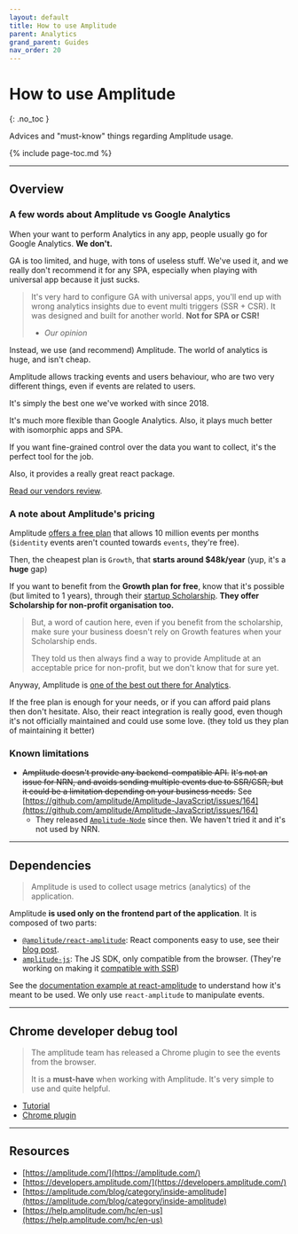 ```yaml
---
layout: default
title: How to use Amplitude
parent: Analytics
grand_parent: Guides
nav_order: 20
---
```


# How to use Amplitude
{: .no_toc }

<div class="code-example" markdown="1">
Advices and "must-know" things regarding Amplitude usage.
</div>

{% include page-toc.md %}

---

## Overview

### A few words about Amplitude vs Google Analytics

When your want to perform Analytics in any app, people usually go for Google Analytics. **We don't.**

GA is too limited, and huge, with tons of useless stuff.
We've used it, and we really don't recommend it for any SPA, especially when playing with universal app because it just sucks.

> It's very hard to configure GA with universal apps, you'll end up with wrong analytics insights due to event multi triggers (SSR + CSR).
> It was designed and built for another world. **Not for SPA or CSR!**
>
> - _Our opinion_

Instead, we use (and recommend) Amplitude.
The world of analytics is huge, and isn't cheap.

Amplitude allows tracking events and users behaviour, who are two very different things, even if events are related to users.

It's simply the best one we've worked with since 2018.

It's much more flexible than Google Analytics. Also, it plays much better with isomorphic apps and SPA.

If you want fine-grained control over the data you want to collect, it's the perfect tool for the job.

Also, it provides a really great react package.

[Read our vendors review](../reference/vendors).

### A note about Amplitude's pricing

Amplitude [offers a free plan](https://amplitude.com/pricing) that allows 10 million events per months (`$identity` events aren't counted towards `events`, they're free).

Then, the cheapest plan is `Growth`, that **starts around $48k/year** (yup, it's a **huge** gap)

If you want to benefit from the **Growth plan for free**, know that it's possible (but limited to 1 years), through their [startup Scholarship](https://amplitude.com/startups).
**They offer Scholarship for non-profit organisation too.**

> But, a word of caution here, even if you benefit from the scholarship, make sure your business doesn't rely on Growth features when your Scholarship ends.
>
> They told us then always find a way to provide Amplitude at an acceptable price for non-profit, but we don't know that for sure yet.

Anyway, Amplitude is [one of the best out there for Analytics](https://stackshare.io/amplitude).

If the free plan is enough for your needs, or if you can afford paid plans then don't hesitate.
Also, their react integration is really good, even though it's not officially maintained and could use some love. (they told us they plan of maintaining it better)


### Known limitations

- ~~Amplitude doesn't provide any backend-compatible API.~~
    ~~It's not an issue for NRN, and avoids sending multiple events due to SSR/CSR, but it could be a limitation depending on your business needs.~~
    See [https://github.com/amplitude/Amplitude-JavaScript/issues/164](https://github.com/amplitude/Amplitude-JavaScript/issues/164)
    - They released [`Amplitude-Node`](https://github.com/amplitude/Amplitude-Node) since then. We haven't tried it and it's not used by NRN.

---

## Dependencies

> Amplitude is used to collect usage metrics (analytics) of the application.

Amplitude **is used only on the frontend part of the application**. It is composed of two parts:
- [`@amplitude/react-amplitude`](https://github.com/amplitude/react-amplitude): React components easy to use, see their [blog post](https://amplitude.engineering/introducing-react-amplitude-d7b5258bc708).
- [`amplitude-js`](https://github.com/amplitude/Amplitude-JavaScript): The JS SDK, only compatible from the browser. (They're working on making it [compatible with SSR](https://github.com/amplitude/Amplitude-JavaScript/issues/164))

See the [documentation example at react-amplitude](https://github.com/amplitude/react-amplitude#example-instrumenting-tic-tac-toe-from-facebooks-intro-to-react-tutorial) to understand how it's meant to be used.
We only use `react-amplitude` to manipulate events.

---

## Chrome developer debug tool

> The amplitude team has released a Chrome plugin to see the events from the browser.
>
> It is a **must-have** when working with Amplitude. It's very simple to use and quite helpful.

- [Tutorial](https://help.amplitude.com/hc/en-us/articles/360003032451-Instrumentation-Explorer-Debugger)
- [Chrome plugin](https://chrome.google.com/webstore/detail/amplitude-instrumentation/acehfjhnmhbmgkedjmjlobpgdicnhkbp)

---

## Resources

- [https://amplitude.com/](https://amplitude.com/)
- [https://developers.amplitude.com/](https://developers.amplitude.com/)
- [https://amplitude.com/blog/category/inside-amplitude](https://amplitude.com/blog/category/inside-amplitude)
- [https://help.amplitude.com/hc/en-us](https://help.amplitude.com/hc/en-us)
